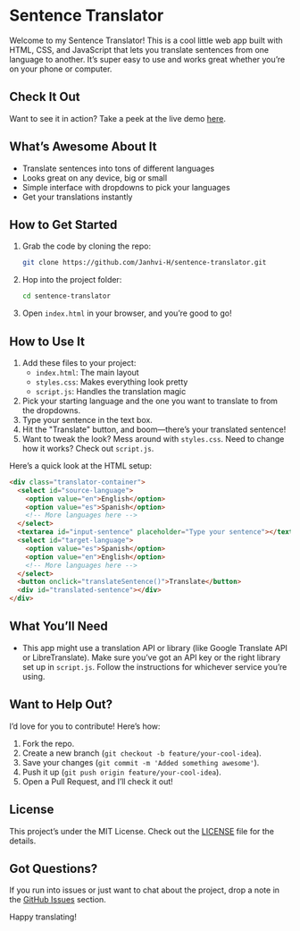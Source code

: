 # Sentence Translator

Welcome to my Sentence Translator! This is a cool little web app built with HTML, CSS, and JavaScript that lets you translate sentences from one language to another. It’s super easy to use and works great whether you’re on your phone or computer.

## Check It Out

Want to see it in action? Take a peek at the live demo [here](https://janhvi-h.github.io/sentence-translator/).

## What’s Awesome About It

- Translate sentences into tons of different languages
- Looks great on any device, big or small
- Simple interface with dropdowns to pick your languages
- Get your translations instantly

## How to Get Started

1. Grab the code by cloning the repo:
   ```bash
   git clone https://github.com/Janhvi-H/sentence-translator.git
   ```
2. Hop into the project folder:
   ```bash
   cd sentence-translator
   ```
3. Open `index.html` in your browser, and you’re good to go!

## How to Use It

1. Add these files to your project:
   - `index.html`: The main layout
   - `styles.css`: Makes everything look pretty
   - `script.js`: Handles the translation magic
2. Pick your starting language and the one you want to translate to from the dropdowns.
3. Type your sentence in the text box.
4. Hit the "Translate" button, and boom—there’s your translated sentence!
5. Want to tweak the look? Mess around with `styles.css`. Need to change how it works? Check out `script.js`.

Here’s a quick look at the HTML setup:
```html
<div class="translator-container">
  <select id="source-language">
    <option value="en">English</option>
    <option value="es">Spanish</option>
    <!-- More languages here -->
  </select>
  <textarea id="input-sentence" placeholder="Type your sentence"></textarea>
  <select id="target-language">
    <option value="es">Spanish</option>
    <option value="en">English</option>
    <!-- More languages here -->
  </select>
  <button onclick="translateSentence()">Translate</button>
  <div id="translated-sentence"></div>
</div>
```

## What You’ll Need

- This app might use a translation API or library (like Google Translate API or LibreTranslate). Make sure you’ve got an API key or the right library set up in `script.js`. Follow the instructions for whichever service you’re using.

## Want to Help Out?

I’d love for you to contribute! Here’s how:

1. Fork the repo.
2. Create a new branch (`git checkout -b feature/your-cool-idea`).
3. Save your changes (`git commit -m 'Added something awesome'`).
4. Push it up (`git push origin feature/your-cool-idea`).
5. Open a Pull Request, and I’ll check it out!

## License

This project’s under the MIT License. Check out the [LICENSE](LICENSE) file for the details.

## Got Questions?

If you run into issues or just want to chat about the project, drop a note in the [GitHub Issues](https://github.com/Janhvi-H/sentence-translator/issues) section.

Happy translating!
